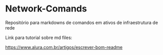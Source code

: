 # Network-Comands
Repositório para markdowns de comandos em ativos de infraestrutura de rede

Link para tutorial sobre md files:

https://www.alura.com.br/artigos/escrever-bom-readme
